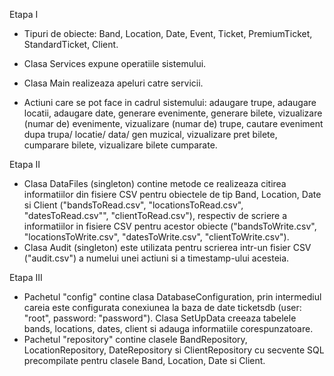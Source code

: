 Etapa I
- Tipuri de obiecte: Band, Location, Date, Event, Ticket, PremiumTicket, StandardTicket, Client.
- Clasa Services expune operatiile sistemului.
- Clasa Main realizeaza apeluri catre servicii.

- Actiuni care se pot face in cadrul sistemului: adaugare trupe, adaugare locatii, adaugare date, generare evenimente, generare bilete, vizualizare (numar de) evenimente, vizualizare (numar de) trupe, cautare eveniment dupa trupa/ locatie/ data/ gen muzical, vizualizare pret bilete, cumparare bilete, vizualizare bilete cumparate.

Etapa II
- Clasa DataFiles (singleton) contine metode ce realizeaza citirea informatiilor din fisiere CSV pentru obiectele de tip Band, Location, Date si Client ("bandsToRead.csv", "locationsToRead.csv", "datesToRead.csv"", "clientToRead.csv"), respectiv de scriere a informatiilor in fisiere CSV pentru acestor obiecte ("bandsToWrite.csv", "locationsToWrite.csv", "datesToWrite.csv", "clientToWrite.csv").
- Clasa Audit (singleton) este utilizata pentru scrierea intr-un fisier CSV ("audit.csv") a numelui unei actiuni si a timestamp-ului acesteia.

Etapa III
- Pachetul "config" contine clasa DatabaseConfiguration, prin intermediul careia este configurata conexiunea la baza de date ticketsdb (user: "root", password: "password"). Clasa SetUpData creeaza tabelele bands, locations, dates, client si adauga informatiile corespunzatoare.
- Pachetul "repository" contine clasele BandRepository, LocationRepository, DateRepository si ClientRepository cu secvente SQL precompilate pentru clasele Band, Location, Date si Client.
